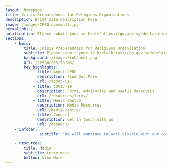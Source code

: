 ```yaml
---
layout: homepage
title: Crisis Preparedness for Religious Organisations
description: Brief site description here
image: /images/CPROlogosmall.jpg
permalink: /
notification: Please submit your <a href="https://go.gov.sg/declaration-ro">COVID-19 Declaration Form for Religious Organisations</a> before applying for a Time-Limited Exemption at <a href="https://Covid.gobusiness.gov.sg">covid.gobusiness.gov.sg</a>
sections:
    - hero:
        title: Crisis Preparedness for Religious Organisation
        subtitle: Please submit your <a href="https://go.gov.sg/declaration-ro">COVID-19 Declaration Form for Religious Organisations</a> before applying for a Time-Limited Exemption at <a href="https://Covid.gobusiness.gov.sg">covid.gobusiness.gov.sg</a>
        background: /images/robanner.png
        url: /resources/forms/
        key_highlights:
            - title: About CPRO
              description: Find Out More
              url: /about-us/
            - title: COVID-19
              description: Forms, Advisories and Useful Materials
              url: /resources/forms/
            - title: Media Centre
              description: Media Resources
              url: /media-centre/
            - title: Connect
              description: Get in touch with us
              url: /connect/
    - infobar:
               subtitle: "We will continue to work closely with our communities to keep Singapore and our people safe. To protect everyone’s well-being, we urge our congregants to work with their religious leaders in implementing the precautionary measures advised by MOH and MCCY. By supporting each other in these challenging times and exercising social responsibility, we can overcome COVID-19, and emerge even stronger and more resilient" - Minister Grace Fu, Statement in support of staying united against COVID-19
       
    - resources:
        title: Media
        subtitle: Learn more
        button: View More
---
```

